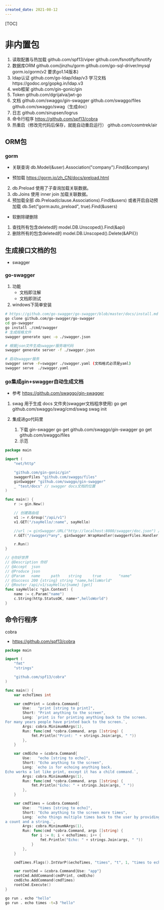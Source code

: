 ```yaml
---
created_date: 2021-08-12
---
```


[TOC]

# 非内置包
1. 读取配置与热加载  github.com/spf13/viper  github.com/fsnotify/fsnotify
2. 数据库ORM github.com/jinzhu/gorm  github.com/go-sql-driver/mysql  gorm.io/gorm(v2 要求go1.14版本)
3. ldap认证 github.com/go-ldap/ldap/v3 学习文档https://godoc.org/gopkg.in/ldap.v3
4. web框架 github.com/gin-gonic/gin
5. Token github.com/dgrijalva/jwt-go
6. 文档 github.com/swaggo/gin-swagger  github.com/swaggo/files   github.com/swaggo/swag（生成doc）
7. 日志 github.com/sirupsen/logrus
8. 命令行程序 https://github.com/spf13/cobra
9. 热重启（修改完代码后保存，就能自动重启运行） github.com/cosmtrek/air

## ORM包
### gorm
- 关联查询
db.Model(&user).Association("company").Find(&company)

- 预加载
https://gorm.io/zh_CN/docs/preload.html
2. db.Preload 使用了子查询加载关联数据。
3. db.Joins 使用 inner join 加载关联数据。
3. 预加载全部 db.Preload(clause.Associations).Find(&users) 或者开启自动预加载 db.Set("gorm:auto_preload", true).Find(&users)

- 软删除硬删除
1. 查找所有包含deleted的 model.DB.Unscoped().Find(&api)
2. 删除所有的包含deleted的 model.DB.Unscoped().Delete(&API{})

## 生成接口文档的包 
- swagger
### go-swagger
1. 功能
    - 文档即注解
    - 文档即测试
2. windows下简单安装
```bash
# https://github.com/go-swagger/go-swagger/blob/master/docs/install.md
go clone github.com/go-swagger/go-swagger
cd go-swagger
go install ./cmd/swagger
# 生成规格文件
swagger generate spec -o ./swagger.json  

# 根据json文件生成swagger服务端代码
swagger generate server -f ./swagger.json

# 启动swagger服务
swagger serve -F=swagger ./swagger.yaml (文档格式必须是yaml)
swagger serve  ./swagger.yaml
```
### go集成gin+swagger自动生成文档
- 参考 https://github.com/swaggo/gin-swagger
1. swag 用于生成 docs 文件夹(swagger文档程序使用)
    go get github.com/swaggo/swag/cmd/swag
    swag init

2. 集成进go代码里
    1. 下载 gin-swagger 
        go get github.com/swaggo/gin-swagger
        go get github.com/swaggo/files
    2. 示范
```go
package main

import (
	"net/http"

	"github.com/gin-gonic/gin"
	swaggerFiles "github.com/swaggo/files"
	ginSwagger "github.com/swaggo/gin-swagger"
	_ "test/docs" // swagger docs文档的位置
)

func main() {
	r := gin.New()

	// 创建路由组
	v1 := r.Group("/api/v1")
	v1.GET("/sayHello/:name", sayHello)

	//url := ginSwagger.URL("http://localhost:8080/swagger/doc.json") // The url pointing to API definition
	r.GET("/swagger/*any", ginSwagger.WrapHandler(swaggerFiles.Handler))

	r.Run()
}

// @你好世界
// @Description 你好
// @Accept  json
// @Produce json
// @Param   name     path    string     true        "name"
// @Success 200 {string} string	"name,helloWorld"
// @Router /api/v1/sayHello/{name} [get]
func sayHello(c *gin.Context) {
	name := c.Param("name")
	c.String(http.StatusOK, name+",helloWorld")
}
```

## 命令行程序
cobra
- https://github.com/spf13/cobra
```go
package main

import (
	"fmt"
	"strings"

	"github.com/spf13/cobra"
)

func main() {
	var echoTimes int

	var cmdPrint = &cobra.Command{
		Use:   "print [string to print]",
		Short: "Print anything to the screen",
		Long: `print is for printing anything back to the screen.
For many years people have printed back to the screen.`,
		Args: cobra.MinimumNArgs(1),
		Run: func(cmd *cobra.Command, args []string) {
			fmt.Println("Print: " + strings.Join(args, " "))
		},
	}

	var cmdEcho = &cobra.Command{
		Use:   "echo [string to echo]",
		Short: "Echo anything to the screen",
		Long: `echo is for echoing anything back.
Echo works a lot like print, except it has a child command.`,
		Args: cobra.MinimumNArgs(1),
		Run: func(cmd *cobra.Command, args []string) {
			fmt.Println("Echo: " + strings.Join(args, " "))
		},
	}

	var cmdTimes = &cobra.Command{
		Use:   "times [string to echo]",
		Short: "Echo anything to the screen more times",
		Long: `echo things multiple times back to the user by providing
a count and a string.`,
		Args: cobra.MinimumNArgs(1),
		Run: func(cmd *cobra.Command, args []string) {
			for i := 0; i < echoTimes; i++ {
				fmt.Println("Echo: " + strings.Join(args, " "))
			}
		},
	}

	cmdTimes.Flags().IntVarP(&echoTimes, "times", "t", 1, "times to echo the input")

	var rootCmd = &cobra.Command{Use: "app"}
	rootCmd.AddCommand(cmdPrint, cmdEcho)
	cmdEcho.AddCommand(cmdTimes)
	rootCmd.Execute()
}

```
```bash
go run . echo "hello"
go run . echo times -t=3 "hello"
```
